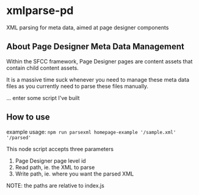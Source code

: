 # xmlparse-pd
XML parsing for meta data, aimed at page designer components

## About Page Designer Meta Data Management
Within the SFCC framework, Page Designer pages are content assets that contain child content assets.

It is a massive time suck whenever you need to manage these meta data files as you currently need to parse these files manually.

... enter some script I've built

## How to use
example usage:
`npm run parsexml homepage-example '/sample.xml' '/parsed'`

This node script accepts three parameters
1. Page Designer page level id
2. Read path, ie. the XML to parse
3. Write path, ie. where you want the parsed XML

NOTE: the paths are relative to index.js